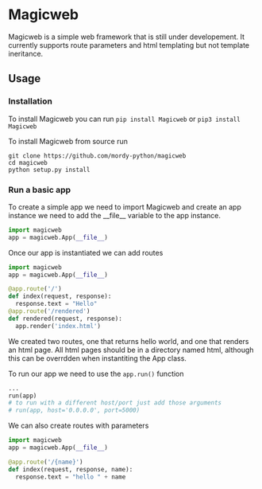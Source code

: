 # Magicweb

Magicweb is a simple web framework that is still under developement. It currently supports route parameters and html templating but not template ineritance.

## Usage

### Installation

To install Magicweb you can run
`pip install Magicweb` or `pip3 install Magicweb`

To install Magicweb from source run

```shell
git clone https://github.com/mordy-python/magicweb
cd magicweb
python setup.py install
```

### Run a basic app

To create a simple app we need to import Magicweb and create an app instance
we need to add the \_\_file\_\_ variable to the app instance.

```python
import magicweb
app = magicweb.App(__file__)
```

Once our app is instantiated we can add routes

```python
import magicweb
app = magicweb.App(__file__)

@app.route('/')
def index(request, response):
  response.text = "Hello"
@app.route('/rendered')
def rendered(request, response):
  app.render('index.html')
```

We created two routes, one that returns hello world, and one that renders an html page. All html pages should be in a directory named html, although this can be overrdden when instantiting the App class.

To run our app we need to use the `app.run()` function

```python
...
run(app)
# to run with a different host/port just add those arguments
# run(app, host='0.0.0.0', port=5000)
```

We can also create routes with parameters

```python
import magicweb
app = magicweb.App(__file__)

@app.route('/{name}')
def index(request, response, name):
  response.text = "hello " + name
```
